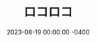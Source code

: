 ---
title:  "ロコロコ"
date:   2023-08-19 00:00:00 -0400
category: bird-bath
link: "https://rocoro.co"
---